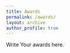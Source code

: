 ```yaml
---
title: Awards
permalink: /awards/
layout: archive
author_profile: true
---
```



Write Your awards here.